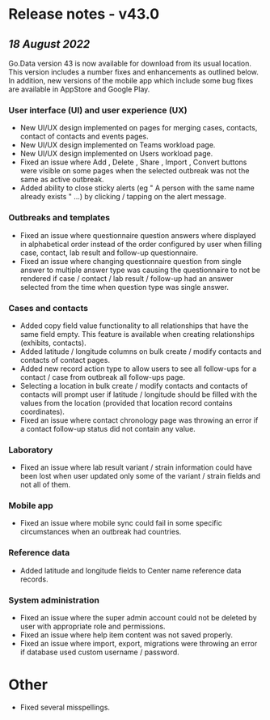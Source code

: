 # Release notes - v43.0
## ***18 August 2022***
Go.Data version 43 is now available for download from its usual location. This version includes a number fixes and enhancements as outlined below. In addition, new versions of the mobile app which include some bug fixes are available in AppStore and Google Play.

### User interface (UI) and user experience (UX)
- New UI/UX design implemented on pages for merging cases, contacts, contact of contacts and events pages.
- New UI/UX design implemented on Teams workload page.
- New UI/UX design implemented on Users workload page.
- Fixed an issue where Add , Delete , Share , Import , Convert buttons were visible on some pages when the selected outbreak was not the same as active outbreak.
- Added ability to close sticky alerts (eg " A person with the same name already exists " ...) by clicking / tapping on the alert message.

### Outbreaks and templates
- Fixed an issue where questionnaire question answers where displayed in alphabetical order instead of the order configured by user when filling case, contact, lab result and follow-up questionnaire.
- Fixed an issue where changing questionnaire question from single answer to multiple answer type was causing the questionnaire to not be rendered if case / contact / lab result / follow-up had an answer selected from the time when question type was single answer.

### Cases and contacts
- Added copy field value functionality to all relationships that have the same field empty. This feature is available when creating relationships (exhibits, contacts).
- Added latitude / longitude columns on bulk create / modify contacts and contacts of contact pages.
- Added new record action type to allow users to see all follow-ups for a contact / case from outbreak all follow-ups page.
- Selecting a location in bulk create / modify contacts and contacts of contacts will prompt user if latitude / longitude should be filled with the values ​​from the location (provided that location record contains coordinates).
- Fixed an issue where contact chronology page was throwing an error if a contact follow-up status did not contain any value.

### Laboratory
- Fixed an issue where lab result variant / strain information could have been lost when user updated only some of the variant / strain fields and not all of them.

### Mobile app
- Fixed an issue where mobile sync could fail in some specific circumstances when an outbreak had countries.

### Reference data
- Added latitude and longitude fields to Center name reference data records.

### System administration
- Fixed an issue where the super admin account could not be deleted by user with appropriate role and permissions.
- Fixed an issue where help item content was not saved properly.
- Fixed an issue where import, export, migrations were throwing an error if database used custom username / password.

# Other
- Fixed several misspellings.
